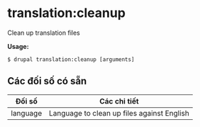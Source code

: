 # translation:cleanup
Clean up translation files

**Usage:**
```
$ drupal translation:cleanup [arguments]
```

## Các đối số có sẵn
Đối số | Các chi tiết
---------|-------------
language | Language to clean up files against English
